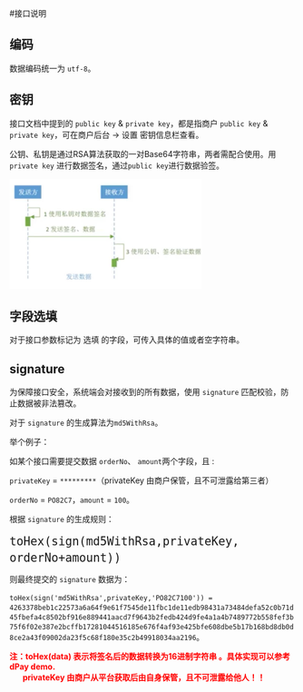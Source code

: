 #接口说明



## 编码

数据编码统一为 `utf-8`。



## 密钥

接口文档中提到的 `public key` & `private key`，都是指商户 `public key` & `private key`，可在商户后台 -> 设置 密钥信息栏查看。

公钥、私钥是通过RSA算法获取的一对Base64字符串，两者需配合使用。用`private key`  进行数据签名，通过`public key`进行数据验签。

<img src="images/image-20221007174343110.png" alt="image-20221007174343110" style="zoom: 33%;" />

## 字段选填


对于接口参数标记为 选填 的字段，可传入具体的值或者空字符串。



## signature

为保障接口安全，系统端会对接收到的所有数据，使用 `signature` 匹配校验，防止数据被非法篡改。

对于 `signature` 的生成算法为`md5WithRsa`。

举个例子：

如某个接口需要提交数据 `orderNo`、 `amount`两个字段，且 :

`privateKey` = `*********`（privateKey 由商户保管，且不可泄露给第三者）

`orderNo` = `PO82C7`，`amount` =  `100`。

根据 `signature` 的生成规则：

<font size=5 >`toHex(sign(md5WithRsa,privateKey, orderNo+amount))`</font>

则最终提交的 `signature` 数据为：

`toHex(sign('md5WithRsa',privateKey,'PO82C7100')) = 4263378beb1c22573a6a64f9e61f7545de11fbc1de11edb98431a73484defa52c0b71d45fbefa4c8502bf916e889441aacd7f9643b2fedb424d9fe4a1a4b7489772b558fef3b75f6f02e387e2bcffb17281044516185e676f4af93e425bfe608dbe5b17b168bd8db0d8ce2a43f09002da23f5c68f180e35c2b49918034aa2196`。



<font color=red>**注：toHex(data) 表示将签名后的数据转换为16进制字符串 。具体实现可以参考dPay demo. <br>&nbsp;&nbsp;&nbsp;&nbsp;   privateKey 由商户从平台获取后由自身保管，且不可泄露给他人！！**</font>

